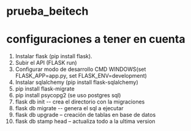 # prueba_beitech
# configuraciones a tener en cuenta
1.	Instalar flask  (pip install flask).
2.	Subir el API (FLASK run)
3.	Configurar modo de desarrollo   CMD WINDOWS(set FLASK_APP=app.py,  set FLASK_ENV=development)
4.	Instalar sqlalchemy (pip install flask-sqlalchemy)
5.	pip install flask-migrate
6.	pip install psycopg2 (se uso postgres sql)
7.	flask db init --  crea el directorio con la migraciones
8.	flask db migrate --  genera el sql a ejecutar
9.	flask db upgrade – creación de tablas en base de datos
10.	flask db stamp head – actualiza todo a la ultima version
